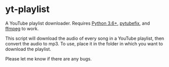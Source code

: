 # yt-playlist
A YouTube playlist downloader. Requires [Python 3.6+](https://www.python.org/downloads/), [pytubefix](https://github.com/JuanBindez/pytubefix), and [ffmpeg](https://www.ffmpeg.org/) to work.

This script will download the audio of every song in a YouTube playlist, then convert the audio to mp3. To use, place it in the folder in which you want to download the playlist.

Please let me know if there are any bugs.

